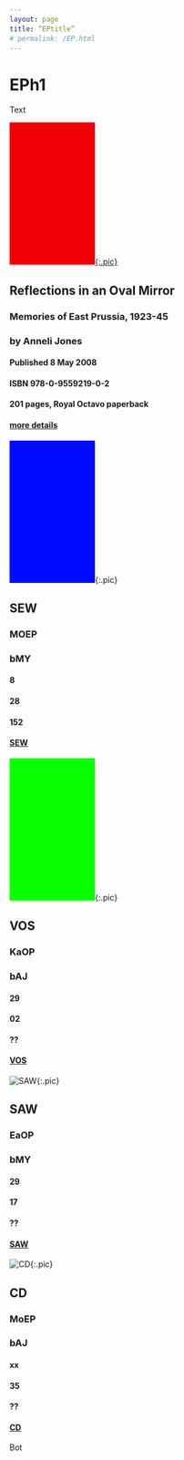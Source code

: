 ```yaml
---
layout: page
title: “EPtitle”
# permalink: /EP.html
---
```


# EPh1
Text

[![Cover](/pix/150r.jpg){:.pic}](rom)
## Reflections in an Oval Mirror
### Memories of East Prussia, 1923-45
### by Anneli Jones
#### Published 8 May 2008
#### ISBN 978-0-9559219-0-2
#### 201 pages, Royal Octavo paperback
#### [more details](rom)

![SEW](/pix/150b.jpg){:.pic}
## SEW
### MOEP
### bMY
#### 8 
#### 28 
#### 152 
#### [SEW](sew)

![VOS](/pix/150g.jpg){:.pic}
## VOS
### KaOP
### bAJ
#### 29
#### 02 
#### ??
#### [VOS](vos)

![SAW](/pix/150r.png){:.pic}
## SAW
### EaOP
### bMY
#### 29
#### 17 
#### ??
#### [SAW](saw)

![CD](/pix/150b.png){:.pic}
## CD
### MoEP
### bAJ
#### xx
#### 35 
#### ??
#### [CD](cd)

Bot
